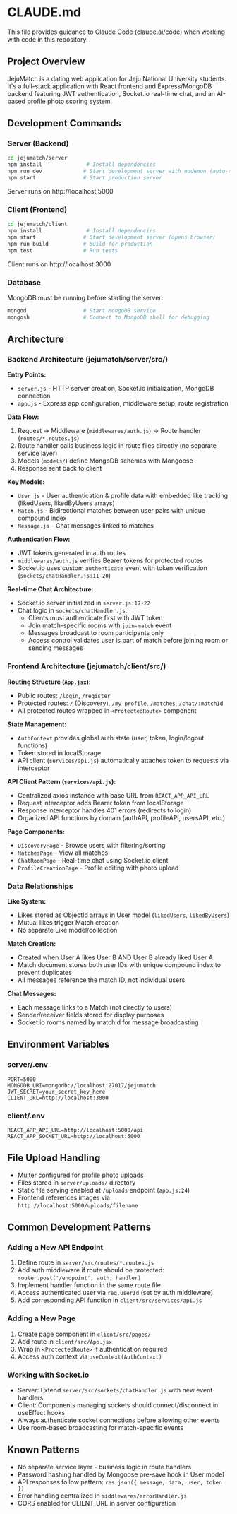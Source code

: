 # CLAUDE.md

This file provides guidance to Claude Code (claude.ai/code) when working with code in this repository.

## Project Overview

JejuMatch is a dating web application for Jeju National University students. It's a full-stack application with React frontend and Express/MongoDB backend featuring JWT authentication, Socket.io real-time chat, and an AI-based profile photo scoring system.

## Development Commands

### Server (Backend)
```bash
cd jejumatch/server
npm install              # Install dependencies
npm run dev             # Start development server with nodemon (auto-reload)
npm start               # Start production server
```
Server runs on http://localhost:5000

### Client (Frontend)
```bash
cd jejumatch/client
npm install              # Install dependencies
npm start               # Start development server (opens browser)
npm run build           # Build for production
npm test                # Run tests
```
Client runs on http://localhost:3000

### Database
MongoDB must be running before starting the server:
```bash
mongod                  # Start MongoDB service
mongosh                 # Connect to MongoDB shell for debugging
```

## Architecture

### Backend Architecture (jejumatch/server/src/)

**Entry Points:**
- `server.js` - HTTP server creation, Socket.io initialization, MongoDB connection
- `app.js` - Express app configuration, middleware setup, route registration

**Data Flow:**
1. Request → Middleware (`middlewares/auth.js`) → Route handler (`routes/*.routes.js`)
2. Route handler calls business logic in route files directly (no separate service layer)
3. Models (`models/`) define MongoDB schemas with Mongoose
4. Response sent back to client

**Key Models:**
- `User.js` - User authentication & profile data with embedded like tracking (likedUsers, likedByUsers arrays)
- `Match.js` - Bidirectional matches between user pairs with unique compound index
- `Message.js` - Chat messages linked to matches

**Authentication Flow:**
- JWT tokens generated in auth routes
- `middlewares/auth.js` verifies Bearer tokens for protected routes
- Socket.io uses custom `authenticate` event with token verification (`sockets/chatHandler.js:11-20`)

**Real-time Chat Architecture:**
- Socket.io server initialized in `server.js:17-22`
- Chat logic in `sockets/chatHandler.js`:
  - Clients must authenticate first with JWT token
  - Join match-specific rooms with `join-match` event
  - Messages broadcast to room participants only
  - Access control validates user is part of match before joining room or sending messages

### Frontend Architecture (jejumatch/client/src/)

**Routing Structure (`App.jsx`):**
- Public routes: `/login`, `/register`
- Protected routes: `/` (Discovery), `/my-profile`, `/matches`, `/chat/:matchId`
- All protected routes wrapped in `<ProtectedRoute>` component

**State Management:**
- `AuthContext` provides global auth state (user, token, login/logout functions)
- Token stored in localStorage
- API client (`services/api.js`) automatically attaches token to requests via interceptor

**API Client Pattern (`services/api.js`):**
- Centralized axios instance with base URL from `REACT_APP_API_URL`
- Request interceptor adds Bearer token from localStorage
- Response interceptor handles 401 errors (redirects to login)
- Organized API functions by domain (authAPI, profileAPI, usersAPI, etc.)

**Page Components:**
- `DiscoveryPage` - Browse users with filtering/sorting
- `MatchesPage` - View all matches
- `ChatRoomPage` - Real-time chat using Socket.io client
- `ProfileCreationPage` - Profile editing with photo upload

### Data Relationships

**Like System:**
- Likes stored as ObjectId arrays in User model (`likedUsers`, `likedByUsers`)
- Mutual likes trigger Match creation
- No separate Like model/collection

**Match Creation:**
- Created when User A likes User B AND User B already liked User A
- Match document stores both user IDs with unique compound index to prevent duplicates
- All messages reference the match ID, not individual users

**Chat Messages:**
- Each message links to a Match (not directly to users)
- Sender/receiver fields stored for display purposes
- Socket.io rooms named by matchId for message broadcasting

## Environment Variables

### server/.env
```
PORT=5000
MONGODB_URI=mongodb://localhost:27017/jejumatch
JWT_SECRET=your_secret_key_here
CLIENT_URL=http://localhost:3000
```

### client/.env
```
REACT_APP_API_URL=http://localhost:5000/api
REACT_APP_SOCKET_URL=http://localhost:5000
```

## File Upload Handling

- Multer configured for profile photo uploads
- Files stored in `server/uploads/` directory
- Static file serving enabled at `/uploads` endpoint (`app.js:24`)
- Frontend references images via `http://localhost:5000/uploads/filename`

## Common Development Patterns

### Adding a New API Endpoint
1. Define route in `server/src/routes/*.routes.js`
2. Add auth middleware if route should be protected: `router.post('/endpoint', auth, handler)`
3. Implement handler function in the same route file
4. Access authenticated user via `req.userId` (set by auth middleware)
5. Add corresponding API function in `client/src/services/api.js`

### Adding a New Page
1. Create page component in `client/src/pages/`
2. Add route in `client/src/App.jsx`
3. Wrap in `<ProtectedRoute>` if authentication required
4. Access auth context via `useContext(AuthContext)`

### Working with Socket.io
- Server: Extend `server/src/sockets/chatHandler.js` with new event handlers
- Client: Components managing sockets should connect/disconnect in useEffect hooks
- Always authenticate socket connections before allowing other events
- Use room-based broadcasting for match-specific events

## Known Patterns

- No separate service layer - business logic in route handlers
- Password hashing handled by Mongoose pre-save hook in User model
- API responses follow pattern: `res.json({ message, data, user, token })`
- Error handling centralized in `middlewares/errorHandler.js`
- CORS enabled for CLIENT_URL in server configuration
